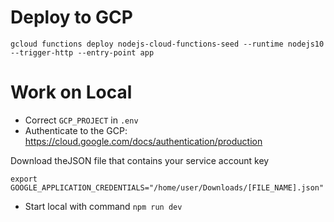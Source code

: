 # Deploy to GCP

```
gcloud functions deploy nodejs-cloud-functions-seed --runtime nodejs10 --trigger-http --entry-point app
```

# Work on Local

* Correct `GCP_PROJECT` in `.env`
* Authenticate to the GCP: https://cloud.google.com/docs/authentication/production

Download theJSON file that contains your service account key

```
export GOOGLE_APPLICATION_CREDENTIALS="/home/user/Downloads/[FILE_NAME].json"
```
* Start local with command `npm run dev`
